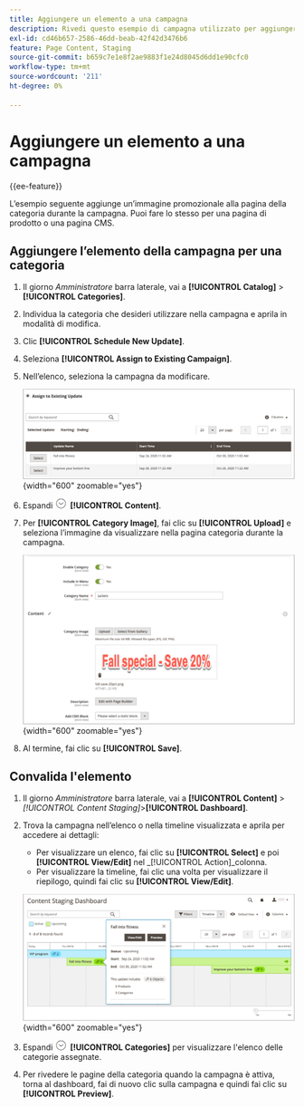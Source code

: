 ```yaml
---
title: Aggiungere un elemento a una campagna
description: Rivedi questo esempio di campagna utilizzato per aggiungere un’immagine promozionale alla pagina della categoria durante la campagna.
exl-id: cd46b657-2586-46dd-beab-42f42d3476b6
feature: Page Content, Staging
source-git-commit: b659c7e1e8f2ae9883f1e24d8045d6dd1e90cfc0
workflow-type: tm+mt
source-wordcount: '211'
ht-degree: 0%

---
```


# Aggiungere un elemento a una campagna

{{ee-feature}}

L’esempio seguente aggiunge un’immagine promozionale alla pagina della categoria durante la campagna. Puoi fare lo stesso per una pagina di prodotto o una pagina CMS.

## Aggiungere l’elemento della campagna per una categoria

1. Il giorno _Amministratore_ barra laterale, vai a **[!UICONTROL Catalog]** > **[!UICONTROL Categories]**.

1. Individua la categoria che desideri utilizzare nella campagna e aprila in modalità di modifica.

1. Clic **[!UICONTROL Schedule New Update]**.

1. Seleziona **[!UICONTROL Assign to Existing Campaign]**.

1. Nell’elenco, seleziona la campagna da modificare.

   ![Assegnazione a una campagna esistente](./assets/content-staging-assign-to-existing-campaign.png){width="600" zoomable="yes"}

1. Espandi ![Selettore di espansione](../assets/icon-display-expand.png) **[!UICONTROL Content]**.

1. Per **[!UICONTROL Category Image]**, fai clic su **[!UICONTROL Upload]** e seleziona l’immagine da visualizzare nella pagina categoria durante la campagna.

   ![Aggiunta di un’immagine di categoria](./assets/content-staging-existing-category-image.png){width="600" zoomable="yes"}

1. Al termine, fai clic su **[!UICONTROL Save]**.

## Convalida l&#39;elemento

1. Il giorno _Amministratore_ barra laterale, vai a  **[!UICONTROL Content]** > _[!UICONTROL Content Staging]_>**[!UICONTROL Dashboard]**.

1. Trova la campagna nell’elenco o nella timeline visualizzata e aprila per accedere ai dettagli:

   - Per visualizzare un elenco, fai clic su **[!UICONTROL Select]** e poi **[!UICONTROL View/Edit]** nel _[!UICONTROL Action]_colonna.
   - Per visualizzare la timeline, fai clic una volta per visualizzare il riepilogo, quindi fai clic su **[!UICONTROL View/Edit]**.

   ![Dettagli della campagna](./assets/content-staging-dashboard-summary.png){width="600" zoomable="yes"}

1. Espandi ![Selettore di espansione](../assets/icon-display-expand.png) **[!UICONTROL Categories]** per visualizzare l&#39;elenco delle categorie assegnate.

1. Per rivedere le pagine della categoria quando la campagna è attiva, torna al dashboard, fai di nuovo clic sulla campagna e quindi fai clic su **[!UICONTROL Preview]**.
